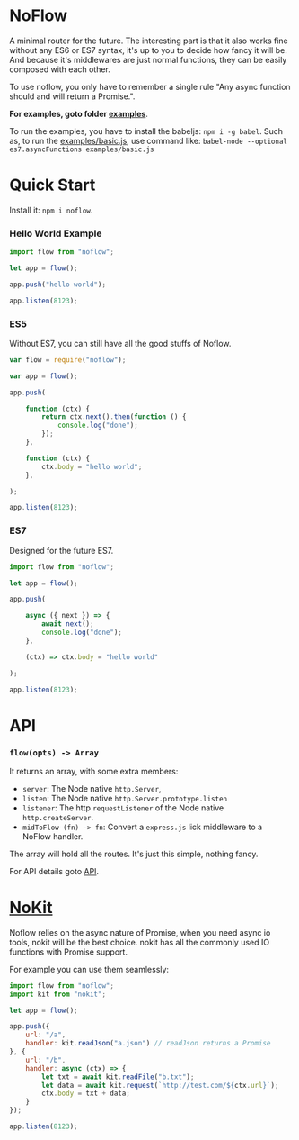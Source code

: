 # NoFlow

A minimal router for the future.
The interesting part is that it also works fine without any ES6 or ES7 syntax,
it's up to you to decide how fancy it will be. And because it's middlewares are just normal
functions, they can be easily composed with each other.

To use noflow, you only have to remember a single rule "Any async function should and will return a Promise.".

**For examples, goto folder [examples](examples)**.

To run the examples, you have to install the babeljs: `npm i -g babel`.
Such as, to run the [examples/basic.js](examples/basic.js), use command like:
`babel-node --optional es7.asyncFunctions examples/basic.js`


# Quick Start

Install it: `npm i noflow`.

### Hello World Example

```javascript
import flow from "noflow";

let app = flow();

app.push("hello world");

app.listen(8123);
```

### ES5

Without ES7, you can still have all the good stuffs of Noflow.

```javascript
var flow = require("noflow");

var app = flow();

app.push(

    function (ctx) {
        return ctx.next().then(function () {
            console.log("done");
        });
    },

    function (ctx) {
        ctx.body = "hello world";
    },

);

app.listen(8123);
```

### ES7

Designed for the future ES7.

```javascript
import flow from "noflow";

let app = flow();

app.push(

    async ({ next }) => {
        await next();
        console.log("done");
    },

    (ctx) => ctx.body = "hello world"

);

app.listen(8123);
```

# API

### `flow(opts) -> Array`

It returns an array, with some extra members:

- `server`: The Node native `http.Server`,
- `listen`: The Node native `http.Server.prototype.listen`
- `listener`: The http `requestListener` of the Node native `http.createServer`.
- `midToFlow (fn) -> fn`: Convert a `express.js` lick middleware to a NoFlow handler.

The array will hold all the routes. It's just this simple, nothing fancy.

For API details goto [API](https://github.com/ysmood/nokit#flowmiddlewares-opts).

# [NoKit](https://github.com/ysmood/nokit)

Noflow relies on the async nature of Promise, when you need async io tools, nokit will be the best choice.
nokit has all the commonly used IO functions with Promise support.

For example you can use them seamlessly:

```js
import flow from "noflow";
import kit from "nokit";

let app = flow();

app.push({
    url: "/a",
    handler: kit.readJson("a.json") // readJson returns a Promise
}, {
    url: "/b",
    handler: async (ctx) => {
        let txt = await kit.readFile("b.txt");
        let data = await kit.request(`http://test.com/${ctx.url}`);
        ctx.body = txt + data;
    }
});

app.listen(8123);
```
